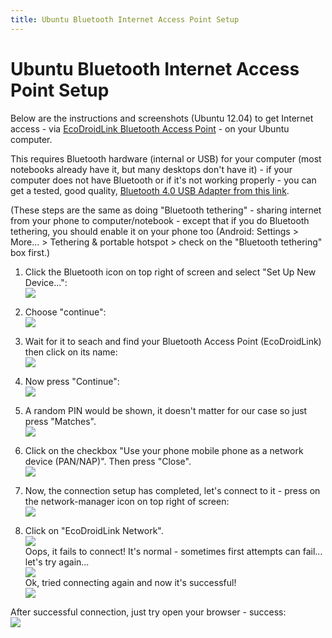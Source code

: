 ```yaml
--- 
title: Ubuntu Bluetooth Internet Access Point Setup
---
```


Ubuntu Bluetooth Internet Access Point Setup
=====================================

Below are the instructions and screenshots (Ubuntu 12.04) to get Internet access - via [EcoDroidLink Bluetooth Access Point](https://www.clearevo.com/ecodroidlink) - on your Ubuntu computer.

This requires Bluetooth hardware (internal or USB) for your computer (most notebooks already have it, but many desktops don't have it) - if your computer does not have Bluetooth or if it's not working properly - you can get a tested, good quality, [Bluetooth 4.0 USB Adapter from this link](https://www.clearevo.com/bluetooth_usb_dongle).

(These steps are the same as doing "Bluetooth tethering" - sharing internet from your phone to computer/notebook - except that if you do Bluetooth tethering, you should enable it on your phone too (Android: Settings > More... > Tethering & portable hotspot > check on the "Bluetooth tethering" box first.)

1. Click the Bluetooth icon on top right of screen and select "Set Up New Device...":
<br/>![](ubuntu_ecodroidlink_setup_1.jpg)

2. Choose "continue":
<br/>![](ubuntu_ecodroidlink_setup_2.jpg)

3. Wait for it to seach and find your Bluetooth Access Point (EcoDroidLink) then click on its name:
<br/>![](ubuntu_ecodroidlink_setup_3.jpg)

4. Now press "Continue":
<br/>![](ubuntu_ecodroidlink_setup_4.jpg)

5. A random PIN would be shown, it doesn't matter for our case so just press "Matches".
<br/>![](ubuntu_ecodroidlink_setup_5.jpg)

6. Click on the checkbox "Use your phone mobile phone as a network device (PAN/NAP)". Then press "Close".
<br/>![](ubuntu_ecodroidlink_setup_6.jpg)

7. Now, the connection setup has completed, let's connect to it - press on the network-manager icon on top right of screen:
<br/>![](ubuntu_ecodroidlink_setup_7.jpg)

8. Click on "EcoDroidLink Network".
<br/>![](ubuntu_ecodroidlink_setup_8.jpg)
<br/>Oops, it fails to connect! It's normal - sometimes first attempts can fail... let's try again...
<br/>![](ubuntu_ecodroidlink_setup_8_fail_try_again.jpg)
<br/>Ok, tried connecting again and now it's successful!
<br/>![](ubuntu_ecodroidlink_setup_8_success.jpg)

After successful connection, just try open your browser - success:
<br/>![](ubuntu_ecodroidlink_setup_success.jpg)

